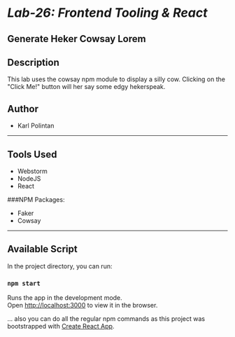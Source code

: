 # ***Lab-26: Frontend Tooling & React***
Generate Heker Cowsay Lorem
---------------------------------
Description
---------------------------------
This lab uses the cowsay npm module to display a silly cow. Clicking on the "Click Me!" button will her say some edgy hekerspeak.

## Author
- Karl Polintan
------------------------------
## Tools Used
- Webstorm
- NodeJS
- React

###NPM Packages:
- Faker
- Cowsay
---------------------------------
## Available Script
In the project directory, you can run:
### `npm start`
Runs the app in the development mode.<br>
Open [http://localhost:3000](http://localhost:3000) to view it in the browser.

... also you can do all the regular npm commands as this project was bootstrapped with [Create React App](https://github.com/facebook/create-react-app).